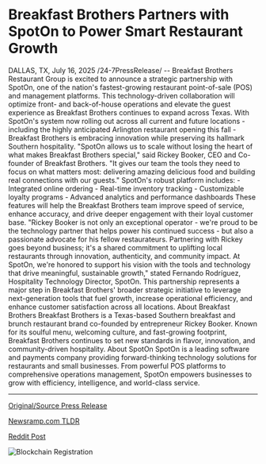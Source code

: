 # Breakfast Brothers Partners with SpotOn to Power Smart Restaurant Growth

DALLAS, TX, July 16, 2025 /24-7PressRelease/ -- Breakfast Brothers Restaurant Group is excited to announce a strategic partnership with SpotOn, one of the nation's fastest-growing restaurant point-of-sale (POS) and management platforms. This technology-driven collaboration will optimize front- and back-of-house operations and elevate the guest experience as Breakfast Brothers continues to expand across Texas.  With SpotOn's system now rolling out across all current and future locations - including the highly anticipated Arlington restaurant opening this fall - Breakfast Brothers is embracing innovation while preserving its hallmark Southern hospitality.  "SpotOn allows us to scale without losing the heart of what makes Breakfast Brothers special," said Rickey Booker, CEO and Co-founder of Breakfast Brothers. "It gives our team the tools they need to focus on what matters most: delivering amazing delicious food and building real connections with our guests."  SpotOn's robust platform includes: - Integrated online ordering - Real-time inventory tracking - Customizable loyalty programs - Advanced analytics and performance dashboards  These features will help the Breakfast Brothers team improve speed of service, enhance accuracy, and drive deeper engagement with their loyal customer base.  "​Rickey Booker is not only an exceptional operator - we're proud to be the technology partner that helps power his continued success - but also a passionate advocate for his fellow restaurateurs. Partnering with Rickey goes beyond business; it's a shared commitment to uplifting local restaurants through innovation, authenticity, and community impact. At SpotOn, we're honored to support his vision with the tools and technology that drive meaningful, sustainable growth," stated Fernando Rodríguez, Hospitality Technology Director, SpotOn.  This partnership represents a major step in Breakfast Brothers' broader strategic initiative to leverage next-generation tools that fuel growth, increase operational efficiency, and enhance customer satisfaction across all locations.  About Breakfast Brothers Breakfast Brothers is a Texas-based Southern breakfast and brunch restaurant brand co-founded by entrepreneur Rickey Booker. Known for its soulful menu, welcoming culture, and fast-growing footprint, Breakfast Brothers continues to set new standards in flavor, innovation, and community-driven hospitality.  About SpotOn SpotOn is a leading software and payments company providing forward-thinking technology solutions for restaurants and small businesses. From powerful POS platforms to comprehensive operations management, SpotOn empowers businesses to grow with efficiency, intelligence, and world-class service. 

---

[Original/Source Press Release](https://www.24-7pressrelease.com/press-release/524905/breakfast-brothers-partners-with-spoton-to-power-smart-restaurant-growth)
                    

[Newsramp.com TLDR](https://newsramp.com/curated-news/breakfast-brothers-partners-with-spoton-to-elevate-dining-experience/68d061ef63652c83850f2d3fc4055593) 

 



[Reddit Post](https://www.reddit.com/r/technology_press/comments/1m169lc/breakfast_brothers_partners_with_spoton_to/) 



![Blockchain Registration](https://cdn.newsramp.app/24-7PressRelease/qrcode/257/16/dave7E4i.webp)